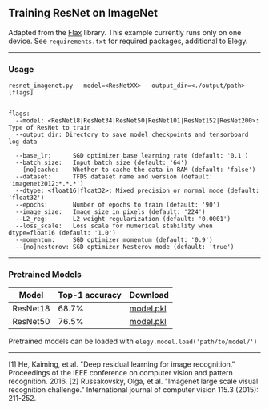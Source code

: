 ## Training ResNet on ImageNet

Adapted from the [Flax](https://github.com/google/flax) library.
This example currently runs only on one device.
See `requirements.txt` for required packages, additional to Elegy.

***
### Usage
```
resnet_imagenet.py --model=<ResNetXX> --output_dir=<./output/path> [flags]


flags:
  --model: <ResNet18|ResNet34|ResNet50|ResNet101|ResNet152|ResNet200>: Type of ResNet to train
  --output_dir: Directory to save model checkpoints and tensorboard log data

  --base_lr:      SGD optimizer base learning rate (default: '0.1')
  --batch_size:   Input batch size (default: '64')
  --[no]cache:    Whether to cache the data in RAM (default: 'false')
  --dataset:      TFDS dataset name and version (default: 'imagenet2012:*.*.*')
  --dtype: <float16|float32>: Mixed precision or normal mode (default: 'float32')
  --epochs:       Number of epochs to train (default: '90')
  --image_size:   Image size in pixels (default: '224')
  --L2_reg:       L2 weight regularization (default: '0.0001')
  --loss_scale:   Loss scale for numerical stability when dtype=float16 (default: '1.0')
  --momentum:     SGD optimizer momentum (default: '0.9')
  --[no]nesterov: SGD optimizer Nesterov mode (default: 'true')
```

***
### Pretrained Models

| Model    | Top-1 accuracy | Download |
| ---      | ---            | ---      |
| ResNet18 | 68.7%          | [model.pkl](https://www.dropbox.com/s/horba2lsjh2dwum/model.pkl?dl=1) |
| ResNet50 | 76.5%          | [model.pkl](https://www.dropbox.com/s/g2mqsjxriq42q06/model.pkl?dl=1) |

Pretrained models can be loaded with `elegy.model.load('path/to/model/')`


***
[1] He, Kaiming, et al. "Deep residual learning for image recognition." Proceedings of the IEEE conference on computer vision and pattern recognition. 2016.
[2] Russakovsky, Olga, et al. "Imagenet large scale visual recognition challenge." International journal of computer vision 115.3 (2015): 211-252.

